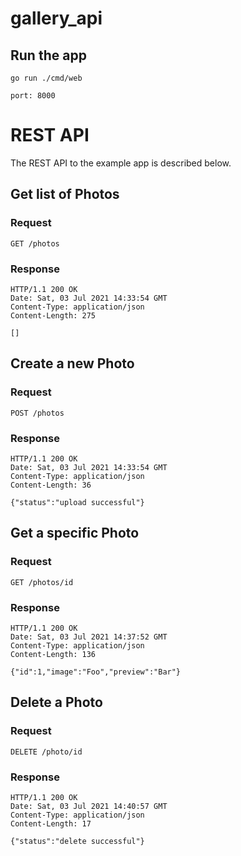 # gallery_api

## Run the app

    go run ./cmd/web
    
    port: 8000
    
# REST API

The REST API to the example app is described below.

## Get list of Photos

### Request

`GET /photos`

### Response

    HTTP/1.1 200 OK
    Date: Sat, 03 Jul 2021 14:33:54 GMT
    Content-Type: application/json
    Content-Length: 275
    
    []

## Create a new Photo

### Request

`POST /photos`

### Response

    HTTP/1.1 200 OK 
    Date: Sat, 03 Jul 2021 14:33:54 GMT
    Content-Type: application/json
    Content-Length: 36

    {"status":"upload successful"}

## Get a specific Photo

### Request

`GET /photos/id`


### Response

    HTTP/1.1 200 OK
    Date: Sat, 03 Jul 2021 14:37:52 GMT
    Content-Type: application/json
    Content-Length: 136
    
    {"id":1,"image":"Foo","preview":"Bar"}
    
## Delete a Photo

### Request

`DELETE /photo/id`

### Response

    HTTP/1.1 200 OK
    Date: Sat, 03 Jul 2021 14:40:57 GMT
    Content-Type: application/json
    Content-Length: 17
    
    {"status":"delete successful"}
